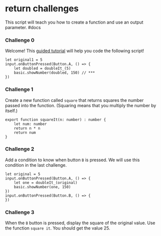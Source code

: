 # return challenges

This script will teach you how to create a function and use an output parameter. #docs

### Challenge 0

Welcome! This [guided tutorial](/lessons/return/tutorial) will help you code the following script!

```
let original1 = 5
input.onButtonPressed(Button.A, () => {
    let doubled = doubleIt_(5)
    basic.showNumber(doubled, 150) // ***
})
```

### Challenge 1

Create a new function called `square` that returns squares the number passed into the function. (Squaring means that you multiply the number by itself.)

```
export function squareIt(n: number) : number {
    let num: number
    return n * n
    return num
}
```

### Challenge 2

Add a condition to know when button `B` is pressed. We will use this condition in the last challenge.

```
let original = 5
input.onButtonPressed(Button.A, () => {
    let one = doubleIt_(original)
    basic.showNumber(one, 150)
})
input.onButtonPressed(Button.B, () => {
})
```

### Challenge 3

When the `B` button is pressed, display the square of the original value. Use the function `square it`. You should get the value 25.

